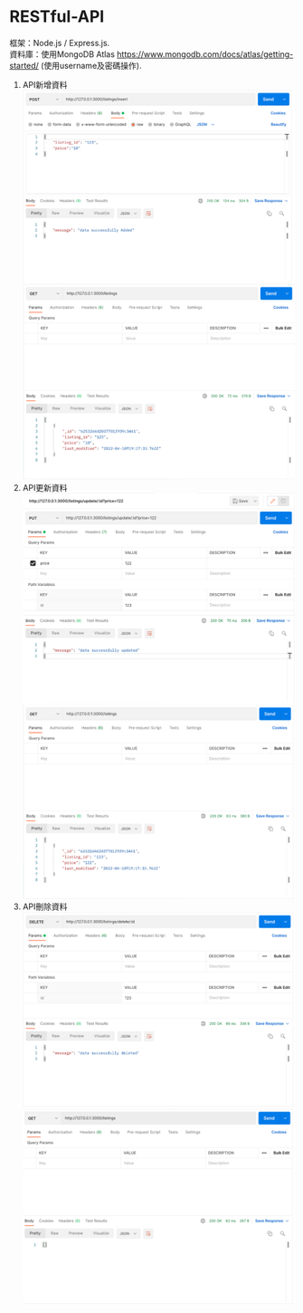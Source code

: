 # RESTful-API

框架：Node.js / Express.js.   
資料庫：使用MongoDB Atlas https://www.mongodb.com/docs/atlas/getting-started/ (使用username及密碼操作).   

1. API新增資料
![image](demo/insert.png)
![image](demo/insert_result.png)   
2. API更新資料
![image](demo/update.png)
![image](demo/update_result.png)   
3. API刪除資料
![image](demo/delete.png)
![image](demo/delete_result.png)   

